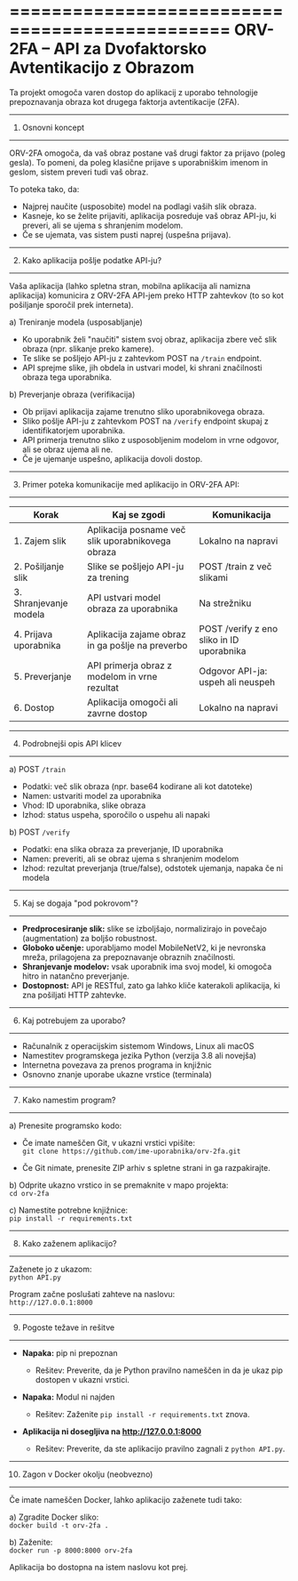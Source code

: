===============================================
ORV-2FA – API za Dvofaktorsko Avtentikacijo z Obrazom
===============================================

Ta projekt omogoča varen dostop do aplikacij z uporabo tehnologije prepoznavanja obraza kot drugega faktorja avtentikacije (2FA).

---------------------------------------------------------------------------------
1. Osnovni koncept
---------------------------------------------------------------------------------

ORV-2FA omogoča, da vaš obraz postane vaš drugi faktor za prijavo (poleg gesla). To pomeni, da poleg klasične prijave s uporabniškim imenom in geslom, sistem preveri tudi vaš obraz.

To poteka tako, da:

- Najprej naučite (usposobite) model na podlagi vaših slik obraza.
- Kasneje, ko se želite prijaviti, aplikacija posreduje vaš obraz API-ju, ki preveri, ali se ujema s shranjenim modelom.
- Če se ujemata, vas sistem pusti naprej (uspešna prijava).

---------------------------------------------------------------------------------
2. Kako aplikacija pošlje podatke API-ju?
---------------------------------------------------------------------------------

Vaša aplikacija (lahko spletna stran, mobilna aplikacija ali namizna aplikacija) komunicira z ORV-2FA API-jem preko HTTP zahtevkov (to so kot pošiljanje sporočil prek interneta).

a) Treniranje modela (usposabljanje)  
- Ko uporabnik želi "naučiti" sistem svoj obraz, aplikacija zbere več slik obraza (npr. slikanje preko kamere).  
- Te slike se pošljejo API-ju z zahtevkom POST na `/train` endpoint.  
- API sprejme slike, jih obdela in ustvari model, ki shrani značilnosti obraza tega uporabnika.

b) Preverjanje obraza (verifikacija)  
- Ob prijavi aplikacija zajame trenutno sliko uporabnikovega obraza.  
- Sliko pošlje API-ju z zahtevkom POST na `/verify` endpoint skupaj z identifikatorjem uporabnika.  
- API primerja trenutno sliko z usposobljenim modelom in vrne odgovor, ali se obraz ujema ali ne.  
- Če je ujemanje uspešno, aplikacija dovoli dostop.

---------------------------------------------------------------------------------
3. Primer poteka komunikacije med aplikacijo in ORV-2FA API:
---------------------------------------------------------------------------------

| Korak           | Kaj se zgodi                              | Komunikacija                      |
|-----------------|------------------------------------------|----------------------------------|
| 1. Zajem slik   | Aplikacija posname več slik uporabnikovega obraza | Lokalno na napravi               |
| 2. Pošiljanje slik | Slike se pošljejo API-ju za trening      | POST /train z več slikami         |
| 3. Shranjevanje modela | API ustvari model obraza za uporabnika  | Na strežniku                     |
| 4. Prijava uporabnika | Aplikacija zajame obraz in ga pošlje na preverbo | POST /verify z eno sliko in ID uporabnika |
| 5. Preverjanje  | API primerja obraz z modelom in vrne rezultat | Odgovor API-ja: uspeh ali neuspeh |
| 6. Dostop       | Aplikacija omogoči ali zavrne dostop     | Lokalno na napravi                |

---------------------------------------------------------------------------------
4. Podrobnejši opis API klicev
---------------------------------------------------------------------------------

a) POST `/train`  
- Podatki: več slik obraza (npr. base64 kodirane ali kot datoteke)  
- Namen: ustvariti model za uporabnika  
- Vhod: ID uporabnika, slike obraza  
- Izhod: status uspeha, sporočilo o uspehu ali napaki

b) POST `/verify`  
- Podatki: ena slika obraza za preverjanje, ID uporabnika  
- Namen: preveriti, ali se obraz ujema s shranjenim modelom  
- Izhod: rezultat preverjanja (true/false), odstotek ujemanja, napaka če ni modela

---------------------------------------------------------------------------------
5. Kaj se dogaja "pod pokrovom"?
---------------------------------------------------------------------------------

- **Predprocesiranje slik:** slike se izboljšajo, normalizirajo in povečajo (augmentation) za boljšo robustnost.  
- **Globoko učenje:** uporabljamo model MobileNetV2, ki je nevronska mreža, prilagojena za prepoznavanje obraznih značilnosti.  
- **Shranjevanje modelov:** vsak uporabnik ima svoj model, ki omogoča hitro in natančno preverjanje.  
- **Dostopnost:** API je RESTful, zato ga lahko kliče katerakoli aplikacija, ki zna pošiljati HTTP zahtevke.

---------------------------------------------------------------------------------
6. Kaj potrebujem za uporabo?
---------------------------------------------------------------------------------

- Računalnik z operacijskim sistemom Windows, Linux ali macOS  
- Namestitev programskega jezika Python (verzija 3.8 ali novejša)  
- Internetna povezava za prenos programa in knjižnic  
- Osnovno znanje uporabe ukazne vrstice (terminala)

---------------------------------------------------------------------------------
7. Kako namestim program?
---------------------------------------------------------------------------------

a) Prenesite programsko kodo:

- Če imate nameščen Git, v ukazni vrstici vpišite:  
  `git clone https://github.com/ime-uporabnika/orv-2fa.git`

- Če Git nimate, prenesite ZIP arhiv s spletne strani in ga razpakirajte.

b) Odprite ukazno vrstico in se premaknite v mapo projekta:  
`cd orv-2fa`

c) Namestite potrebne knjižnice:  
`pip install -r requirements.txt`

---------------------------------------------------------------------------------
8. Kako zaženem aplikacijo?
---------------------------------------------------------------------------------

Zaženete jo z ukazom:  
`python API.py`

Program začne poslušati zahteve na naslovu:  
`http://127.0.0.1:8000`

---------------------------------------------------------------------------------
9. Pogoste težave in rešitve
---------------------------------------------------------------------------------

- **Napaka:** pip ni prepoznan  
  - Rešitev: Preverite, da je Python pravilno nameščen in da je ukaz pip dostopen v ukazni vrstici.

- **Napaka:** Modul ni najden  
  - Rešitev: Zaženite `pip install -r requirements.txt` znova.

- **Aplikacija ni dosegljiva na http://127.0.0.1:8000**  
  - Rešitev: Preverite, da ste aplikacijo pravilno zagnali z `python API.py`.

---------------------------------------------------------------------------------
10. Zagon v Docker okolju (neobvezno)
---------------------------------------------------------------------------------

Če imate nameščen Docker, lahko aplikacijo zaženete tudi tako:

a) Zgradite Docker sliko:  
`docker build -t orv-2fa .`

b) Zaženite:  
`docker run -p 8000:8000 orv-2fa`

Aplikacija bo dostopna na istem naslovu kot prej.


